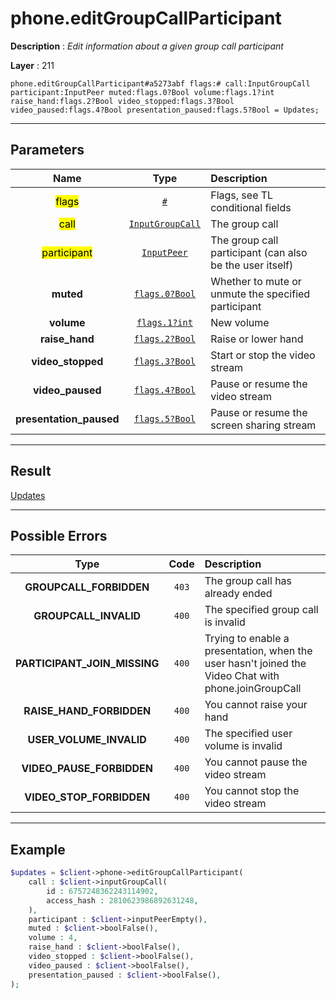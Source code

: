 # phone.editGroupCallParticipant

**Description** : *Edit information about a given group call participant*

**Layer** : 211

```tl
phone.editGroupCallParticipant#a5273abf flags:# call:InputGroupCall participant:InputPeer muted:flags.0?Bool volume:flags.1?int raise_hand:flags.2?Bool video_stopped:flags.3?Bool video_paused:flags.4?Bool presentation_paused:flags.5?Bool = Updates;
```

---

## Parameters

| Name | Type | Description |
| :---: | :---: | :--- |
| <mark>flags</mark> | [`#`](type/#) | Flags, see TL conditional fields |
| <mark>call</mark> | [`InputGroupCall`](type/InputGroupCall) | The group call |
| <mark>participant</mark> | [`InputPeer`](type/InputPeer) | The group call participant (can also be the user itself) |
| **muted** | [`flags.0?Bool`](type/Bool) | Whether to mute or unmute the specified participant |
| **volume** | [`flags.1?int`](type/int) | New volume |
| **raise_hand** | [`flags.2?Bool`](type/Bool) | Raise or lower hand |
| **video_stopped** | [`flags.3?Bool`](type/Bool) | Start or stop the video stream |
| **video_paused** | [`flags.4?Bool`](type/Bool) | Pause or resume the video stream |
| **presentation_paused** | [`flags.5?Bool`](type/Bool) | Pause or resume the screen sharing stream |

---

## Result

[Updates](type/Updates)

---

## Possible Errors

| Type | Code | Description |
| :---: | :---: | :--- |
| **GROUPCALL_FORBIDDEN** | `403` | The group call has already ended |
| **GROUPCALL_INVALID** | `400` | The specified group call is invalid |
| **PARTICIPANT_JOIN_MISSING** | `400` | Trying to enable a presentation, when the user hasn't joined the Video Chat with phone.joinGroupCall |
| **RAISE_HAND_FORBIDDEN** | `400` | You cannot raise your hand |
| **USER_VOLUME_INVALID** | `400` | The specified user volume is invalid |
| **VIDEO_PAUSE_FORBIDDEN** | `400` | You cannot pause the video stream |
| **VIDEO_STOP_FORBIDDEN** | `400` | You cannot stop the video stream |

---

## Example

```php
$updates = $client->phone->editGroupCallParticipant(
	call : $client->inputGroupCall(
		id : 6757248362243114902,
		access_hash : 2810623986892631248,
	),
	participant : $client->inputPeerEmpty(),
	muted : $client->boolFalse(),
	volume : 4,
	raise_hand : $client->boolFalse(),
	video_stopped : $client->boolFalse(),
	video_paused : $client->boolFalse(),
	presentation_paused : $client->boolFalse(),
);
```